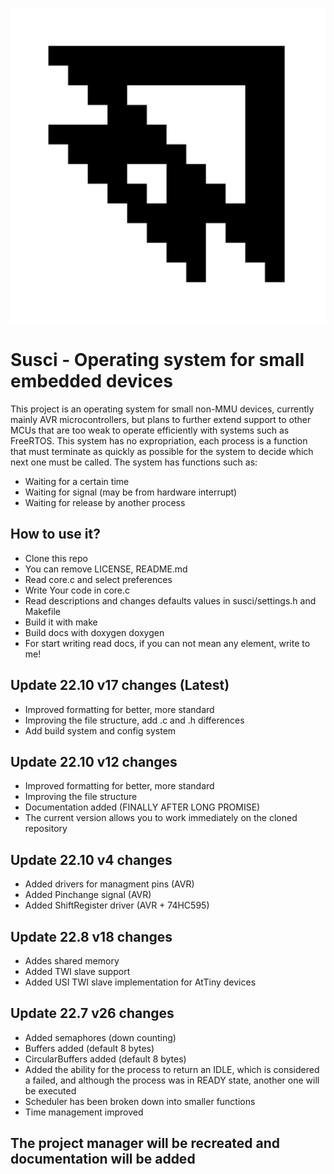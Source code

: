![Logo](https://raw.githubusercontent.com/CixoDevelop/Susci/main/Logos/susci_hd.png)

# Susci - Operating system for small embedded devices
This project is an operating system for small non-MMU devices, currently mainly AVR microcontrollers, but plans to further extend support to other MCUs that are too weak to operate efficiently with systems such as FreeRTOS. This system has no expropriation, each process is a function that must terminate as quickly as possible for the system to decide which next one must be called. The system has functions such as:
 * Waiting for a certain time
 * Waiting for signal (may be from hardware interrupt)
 * Waiting for release by another process


## How to use it?
 * Clone this repo
 * You can remove LICENSE, README.md
 * Read core.c and select preferences
 * Write Your code in core.c
 * Read descriptions and changes defaults values in susci/settings.h and Makefile
 * Build it with make
 * Build docs with doxygen doxygen
 * For start writing read docs, if you can not mean any element, write to me!

## Update 22.10 v17 changes (Latest)
 * Improved formatting for better, more standard
 * Improving the file structure, add .c and .h differences
 * Add build system and config system

## Update 22.10 v12 changes
 * Improved formatting for better, more standard
 * Improving the file structure
 * Documentation added (FINALLY AFTER LONG PROMISE)
 * The current version allows you to work immediately on the cloned repository

## Update 22.10 v4 changes
 * Added drivers for managment pins (AVR)
 * Added Pinchange signal (AVR)
 * Added ShiftRegister driver (AVR + 74HC595)

## Update 22.8 v18 changes
 * Addes shared memory 
 * Added TWI slave support
 * Added USI TWI slave implementation for AtTiny devices
 
## Update 22.7 v26 changes
 * Added semaphores (down counting)
 * Buffers added (default 8 bytes)
 * CircularBuffers added (default 8 bytes)
 * Added the ability for the process to return an IDLE, which is considered a failed, and although the process was in READY state, another one will be executed
 * Scheduler has been broken down into smaller functions
 * Time management improved

## The project manager will be recreated and documentation will be added
